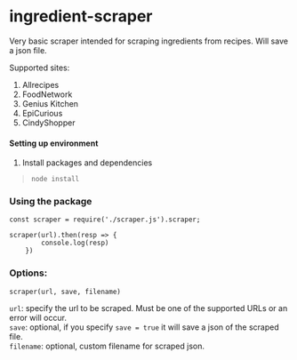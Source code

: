 ﻿# ingredient-scraper

Very basic scraper intended for scraping ingredients from recipes. Will save a json file.

Supported sites:  
1) Allrecipes  
2) FoodNetwork  
3) Genius Kitchen  
4) EpiCurious  
5) CindyShopper  

#### Setting up environment
1) Install packages and dependencies   
> ```node install```  

### Using the package  

    const scraper = require('./scraper.js').scraper;

    scraper(url).then(resp => {
            console.log(resp)
        })

### Options:
    
    scraper(url, save, filename)

```url```: specify the url to be scraped. Must be one of the supported URLs or an error will occur.   
```save```: optional, if you specify ```save = true``` it will save a json of the scraped file.  
```filename```: optional, custom filename for scraped json.  

